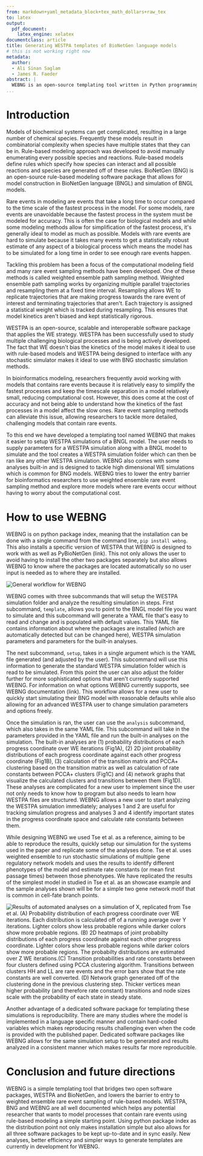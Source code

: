 ```yaml
---
from: markdown+yaml_metadata_block+tex_math_dollars+raw_tex
to: latex
output:
  pdf_document: 
    latex_engine: xelatex
documentclass: article
title: Generating WESTPA templates of BioNetGen language models
# this is not working right now
metadata:
  author:
  - Ali Sinan Saglam
  - James R. Faeder
abstract: |
  WEBNG is an open-source templating tool written in Python programming langauge that simplifies weighted ensemble simulations of rule-based models. WEBNG bridges the open source software packages WESTPA, for weighted ensemble path sampling, and BioNetGen, for rule-based modeeling. This package is designed to simplify enhanced rare-event sampling of biological rule-based models, allowing researchers to tackle more challenging models that contain harder to simulate processes within a well-defined framework. Depending on existing open-source packages that are proven and are in active development allows WEBNG to stay up-to-date while being written in python makes it easy to install and maintain.
...
```



Introduction
============

Models of biochemical systems can get complicated, resulting in a large number of chemical species. Frequently these models result in combinatorial complexity when species have multiple states that they can be in. Rule-based modeling approach was developed to avoid manually enumerating every possible species and reactions. Rule-based models define rules which specify how species can interact and all possible reactions and species are generated off of these rules. BioNetGen (BNG) is an open-source rule-based modeling software package that allows for model construction in BioNetGen language (BNGL) and simulation of BNGL models.

Rare events in modeling are events that take a long time to occur compared to the time scale of the fastest process in the model. For some models, rare events are unavoidable because the fastest process in the system must be modeled for accuracy. This is often the case for biological models and while some modeling methods allow for simplification of the fastest process, it's generally ideal to model as much as possible. Models with rare events are hard to simulate because it takes many events to get a statistically robust estimate of any aspect of a biological process which means the model has to be simulated for a long time in order to see enough rare events happen.

Tackling this problem has been a focus of the computational modeling field and many rare event sampling methods have been developed. One of these methods is called weighted ensemble path sampling method. Weighted ensemble path sampling works by organizing multiple parallel trajectories and resampling them at a fixed time interval. Resampling allows WE to replicate trajectories that are making progress towards the rare event of interest and terminating trajectories that aren't. Each trajectory is assigned a statistical weight which is tracked during resampling. This ensures that model kinetics aren't biased and kept statistically rigorous. 

WESTPA is an open-source, scalable and interoperable software package that applies the WE strategy. WESTPA has been successfully used to study multiple challenging biological processes and is being actively developed. The fact that WE doesn't bias the kinetics of the model makes it ideal to use with rule-based models and WESTPA being designed to interface with any stochastic simulator makes it ideal to use with BNG stochastic simulation methods.

In bioinformatics modeling, researchers frequently avoid working with models that contains rare events because it is relatively easy to simplify the fastest processes and keep the timescale separation in a model relatively small, reducing computational cost. However, this does come at the cost of accuracy and not being able to understand how the kinetics of the fast processes in a model affect the slow ones. Rare event sampling methods can alleviate this issue, allowing researchers to tackle more detailed, challenging models that contain rare events.

To this end we have developed a templating tool named WEBNG that makes it easier to setup WESTPA simulations of a BNGL model. The user needs to supply parameters for a WESTPA simulation along with a BNGL model to simulate and the tool creates a WESTPA simulation folder which can then be ran like any other WESTPA simulation. WEBNG also comes with some analyses built-in and is designed to tackle high dimensional WE simulations which is common for BNG models. WEBNG tries to lower the entry barrier for bioinformatics researchers to use weighted ensemble rare event sampling method and explore more models where rare events occur without having to worry about the computational cost.

How to use WEBNG
================

WEBNG is on python package index, meaning that the installation can be done with a single command from the command line, `pip install webng`. This also installs a specific version of WESTPA that WEBNG is designed to work with as well as PyBioNetGen (link). This not only allows the user to avoid having to install the other two packages separately but also allows WEBNG to know where the packages are located automatically so no user input is needed as to where they are installed.

![General workflow for WEBNG](webng_flow.png)

WEBNG comes with three subcommands that will setup the WESTPA simulation folder and analyze the resulting simulation in steps. First subcommand, `template`, allows you to point to the BNGL model file you want to simulate and this subcommand will generate a YAML file that's easy to read and change and is populated with default values. This YAML file contains information about where the packages are installed (which are automatically detected but can be changed here), WESTPA simulation parameters and parameters for the built-in analyses.

The next subcommand, `setup`, takes in a single argument which is the YAML file generated (and adjusted by the user). This subcommand will use this information to generate the standard WESTPA simulation folder which is read to be simulated. From this point the user can also adjust the folder further for more sophisticated options that aren't currently supported WEBNG. For information on what options WEBNG currently supports, see WEBNG documentation (link). This workflow allows for a new user to quickly start simulating their BNG model with reasonable defaults while also allowing for an advanced WESTPA user to change simulation parameters and options freely.

Once the simulation is ran, the user can use the `analysis` subcommand, which also takes in the same YAML file. This subcommand will take in the parameters provided in the YAML file and run the built-in analyses on the simulation. The built-in analyses are (1) probability distributions of each progress coordinate over WE iterations (Fig1A), (2) 2D joint probability distributions of each progress coordinate against each other progress coordinate (Fig1B), (3) calculation of the transition matrix and PCCA+ clustering based on the transition matrix as well as calculation of rate constants between PCCA+ clusters (Fig1C) and (4) network graphs that visualize the calculated clusters and transitions between them (Fig1D). These analyses are complicated for a new user to implement since the user not only needs to know how to program but also needs to learn how WESTPA files are structured. WEBNG allows a new user to start analyzing the WESTPA simulation immediately; analyses 1 and 2 are useful for tracking simulation progress and analyses 3 and 4 identify important states in the progress coordinate space and calculate rate constants between them.

While designing WEBNG we used Tse et al. as a reference, aiming to be able to reproduce the results, quickly setup our simulation for the systems used in the paper and replicate some of the analyses done. Tse et al. uses weighted ensemble to run stochastic simulations of multiple gene regulatory network models and uses the results to identify different phenotypes of the model and estimate rate constants (or mean first passage times) between those phenotypes. We have replicated the results of the simplest model in studied in Tse et al. as an showcase example and the sample analyses shown will be for a simple two gene network motif that is common in cell-fate branch points.

![Results of automated analyses on a simulation of X, replicated from Tse et al. (A) Probability distribution of each progress coordinate over WE iterations. Each distribution is calculated off of a running average over Y iterations. Lighter colors show less probable regions while darker colors show more probable regions. (B) 2D heatmaps of joint probabilty distributions of each progress coordinate against each other progress coordinate. Lighter colors show less probable regions while darker colors show more probable regions. The probabilty distributions are estimated over Z WE iterations.(C) Transition probabilities and rate constants between four clusters defined using PCCA clustering algorithm. Transitions between clusters HH and LL are rare events and the error bars show that the rate constants are well converted. (D) Network graph generated off of the clustering done in the previous clustering step. Thicker vertices mean higher probability (and therefore rate constant) transitions and node sizes scale with the probability of each state in steady state.](fig2.png)

Another advantage of a dedicated software package for templating these simulations is reproducibility. There are many studies where the model is implemented in a language specific manner and contain hard-coded variables which makes reproducing results challenging even when the code is provided with the published paper. Dedicated software packages like WEBNG allows for the same simulation setup to be generated and results analyzed in a consistent manner which makes results far more reproducible.

Conclusion and future directions
================================

WEBNG is a simple templating tool that bridges two open software packages, WESTPA and BioNetGen, and lowers the barrier to entry to weighted ensemble rare event sampling of rule-based models. WESTPA, BNG and WEBNG are all well documented which helps any potential researcher that wants to model processes that contain rare events using rule-based modeling a simple starting point. Using python package index as the distribution point not only makes installation simple but also allows for all three software packages to be kept up-to-date and in sync easily. New analyses, better efficiency and simpler ways to generate templates are currently in development for WEBNG.
